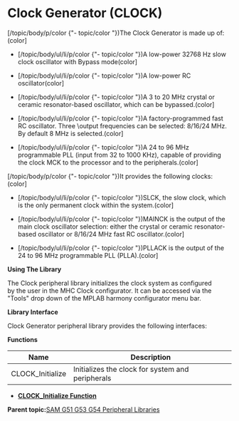 # Clock Generator \(CLOCK\)

\[/topic/body/p/color \{"- topic/color "\}\)The Clock Generator is made up of:\(color\]

-   \[/topic/body/ul/li/p/color \{"- topic/color "\}\)A low-power 32768 Hz slow clock oscillator with Bypass mode\(color\]

-   \[/topic/body/ul/li/p/color \{"- topic/color "\}\)A low-power RC oscillator\(color\]

-   \[/topic/body/ul/li/p/color \{"- topic/color "\}\)A 3 to 20 MHz crystal or ceramic resonator-based oscillator, which can be bypassed.\(color\]

-   \[/topic/body/ul/li/p/color \{"- topic/color "\}\)A factory-programmed fast RC oscillator. Three \\output frequencies can be selected: 8/16/24 MHz. By default 8 MHz is selected.\(color\]

-   \[/topic/body/ul/li/p/color \{"- topic/color "\}\)A 24 to 96 MHz programmable PLL \(input from 32 to 1000 KHz\), capable of providing the clock MCK to the processor and to the peripherals.\(color\]


\[/topic/body/p/color \{"- topic/color "\}\)It provides the following clocks:\(color\]

-   \[/topic/body/ul/li/p/color \{"- topic/color "\}\)SLCK, the slow clock, which is the only permanent clock within the system.\(color\]

-   \[/topic/body/ul/li/p/color \{"- topic/color "\}\)MAINCK is the output of the main clock oscillator selection: either the crystal or ceramic resonator-based oscillator or 8/16/24 MHz fast RC oscillator.\(color\]

-   \[/topic/body/ul/li/p/color \{"- topic/color "\}\)PLLACK is the output of the 24 to 96 MHz programmable PLL \(PLLA\).\(color\]


**Using The Library**

The Clock peripheral library initializes the clock system as configured<br />by the user in the MHC Clock configurator. It can be accessed via the<br />"Tools" drop down of the MPLAB harmony configurator menu bar.

**Library Interface**

Clock Generator peripheral library provides the following interfaces:

**Functions**

|Name|Description|
|----|-----------|
|CLOCK\_Initialize|Initializes the clock for system and peripherals|

-   **[CLOCK\_Initialize Function](GUID-B20B7C1D-72D7-48F2-BF71-688A22936393.md)**  


**Parent topic:**[SAM G51 G53 G54 Peripheral Libraries](GUID-E97B8116-033B-411A-925B-E8E6252A1E15.md)

